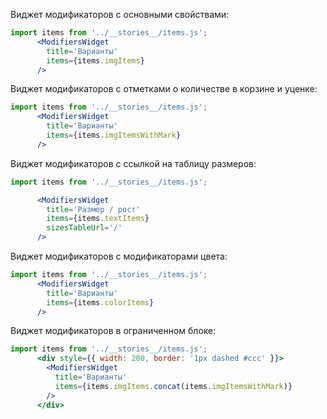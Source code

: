 Виджет модификаторов с основными свойствами:

```jsx
import items from '../__stories__/items.js';
      <ModifiersWidget
        title='Варианты'
        items={items.imgItems}
      />
```

Виджет модификаторов с отметками о количестве в корзине и уценке:

```jsx
import items from '../__stories__/items.js';
      <ModifiersWidget
        title='Варианты'
        items={items.imgItemsWithMark}
      />
```

Виджет модификаторов с ссылкой на таблицу размеров:

```jsx
import items from '../__stories__/items.js';

      <ModifiersWidget
        title='Размер / рост'
        items={items.textItems}
        sizesTableUrl='/'
      />
```

Виджет модификаторов с модификаторами цвета:

```jsx
import items from '../__stories__/items.js';
      <ModifiersWidget
        title='Варианты'
        items={items.colorItems}
      />
```

Виджет модификаторов в ограниченном блоке:

```jsx
import items from '../__stories__/items.js';
      <div style={{ width: 200, border: '1px dashed #ccc' }}>
        <ModifiersWidget
          title='Варианты'
          items={items.imgItems.concat(items.imgItemsWithMark)}
        />
      </div>
```
